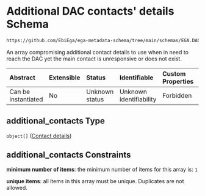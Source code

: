 # Additional DAC contacts' details Schema

```txt
https://github.com/EbiEga/ega-metadata-schema/tree/main/schemas/EGA.DAC.json#/properties/dac_contacts/properties/additional_contacts
```

An array compromising additional contact details to use when in need to reach the DAC yet the main contact is unresponsive or does not exist.

| Abstract            | Extensible | Status         | Identifiable            | Custom Properties | Additional Properties | Access Restrictions | Defined In                                                             |
| :------------------ | :--------- | :------------- | :---------------------- | :---------------- | :-------------------- | :------------------ | :--------------------------------------------------------------------- |
| Can be instantiated | No         | Unknown status | Unknown identifiability | Forbidden         | Forbidden             | none                | [EGA.DAC.json\*](../../../schemas/EGA.DAC.json "open original schema") |

## additional\_contacts Type

`object[]` ([Contact details](ega-12-definitions-contact-details.md))

## additional\_contacts Constraints

**minimum number of items**: the minimum number of items for this array is: `1`

**unique items**: all items in this array must be unique. Duplicates are not allowed.
